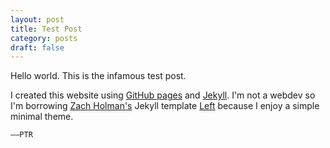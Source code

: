 ```yaml
---
layout: post
title: Test Post
category: posts
draft: false
---
```


Hello world. This is the infamous test post.

I created this website using [GitHub pages][pages] and [Jekyll][jekyll]. 
I'm not a webdev so I'm borrowing [Zach Holman's][zh] Jekyll template [Left][left]
because I enjoy a simple minimal theme. 

    ——PTR

[zh]: http://zachholman.com
[pages]: https://pages.github.com
[jekyll]: https://jekyllrb.com
[left]: https://github.com/holman/left#readme
